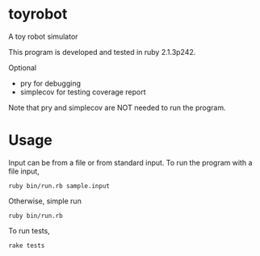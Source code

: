 toyrobot
========

A toy robot simulator

This program is developed and tested in ruby 2.1.3p242.

Optional
- pry for debugging
- simplecov for testing coverage report

Note that pry and simplecov are NOT needed to run the program.

<h1>Usage</h1>
Input can be from a file or from standard input. To run the program with a file input,

```
ruby bin/run.rb sample.input
```

Otherwise, simple run

```
ruby bin/run.rb
```

To run tests,

```
rake tests
```
